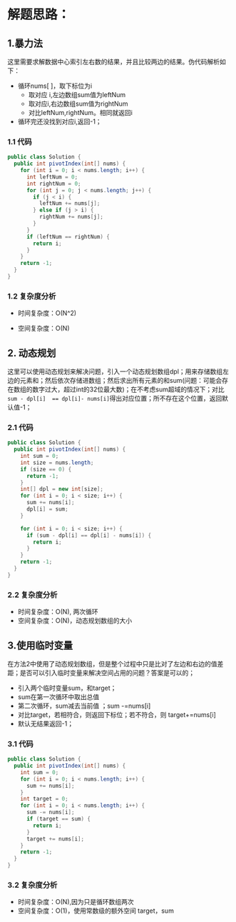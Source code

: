 # 解题思路：

## 1.暴力法

这里需要求解数据中心索引左右数的结果，并且比较两边的结果。伪代码解析如下：

* 循环nums[ ]，取下标位为i
  * 取对应 i,左边数组sum值为leftNum
  * 取对应i,右边数组sum值为rightNum
  * 对比leftNum,rightNum。相同就返回i
* 循环完还没找到对应i,返回-1；

### 1.1 代码

```java
public class Solution {
  public int pivotIndex(int[] nums) {
    for (int i = 0; i < nums.length; i++) {
      int leftNum = 0;
      int rightNum = 0;
      for (int j = 0; j < nums.length; j++) {
        if (j < i) {
          leftNum += nums[j];
        } else if (j > i) {
          rightNum += nums[j];
        }
      }
      if (leftNum == rightNum) {
        return i;
      }
    }
    return -1;
  }
}
```

### 1.2 复杂度分析

* 时间复杂度：O(N^2)

* 空间复杂度：O(N)

## 2. 动态规划

这里可以使用动态规划来解决问题，引入一个动态规划数组dpl；用来存储数组左边的元素和；然后依次存储进数组；然后求出所有元素的和sum(问题：可能会存在数组的数字过大，超过int的32位最大数)；在不考虑sum超域的情况下；对比`sum - dpl[i]  == dpl[i]- nums[i]`得出对应位置；所不存在这个位置，返回默认值-1；

### 2.1 代码

```java
public class Solution {
  public int pivotIndex(int[] nums) {
    int sum = 0;
    int size = nums.length;
    if (size == 0) {
      return -1;
    }
    int[] dpl = new int[size];
    for (int i = 0; i < size; i++) {
      sum += nums[i];
      dpl[i] = sum;
    }

    for (int i = 0; i < size; i++) {
      if (sum - dpl[i] == dpl[i] - nums[i]) {
        return i;
      }
    }
    return -1;
  }
}
```

### 2.2 复杂度分析

* 时间复杂度：O(N), 两次循环
* 空间复杂度：O(N)，动态规划数组的大小

## 3.使用临时变量

在方法2中使用了动态规划数组，但是整个过程中只是比对了左边和右边的值差距；是否可以引入临时变量来解决空间占用的问题？答案是可以的；

* 引入两个临时变量sum，和target；
* sum在第一次循环中取出总值
* 第二次循环，sum减去当前值 ；sum -=nums[i]
* 对比target，若相符合，则返回下标位；若不符合，则 target+=nums[i]
* 默认无结果返回-1；

### 3.1 代码

```java
public class Solution {
  public int pivotIndex(int[] nums) {
    int sum = 0;
    for (int i = 0; i < nums.length; i++) {
      sum += nums[i];
    }
    int target = 0;
    for (int i = 0; i < nums.length; i++) {
      sum -= nums[i];
      if (target == sum) {
        return i;
      }
      target += nums[i];
    }
    return -1;
  }
}
```

### 3.2 复杂度分析

* 时间复杂度：O(N),因为只是循环数组两次
* 空间复杂度：O(1)，使用常数级的额外空间 target，sum